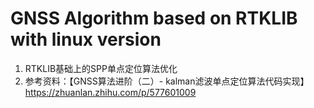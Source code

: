 # GNSS Algorithm based on RTKLIB with linux version

1. RTKLIB基础上的SPP单点定位算法优化
2. 参考资料：【GNSS算法进阶（二）- kalman滤波单点定位算法代码实现】https://zhuanlan.zhihu.com/p/577601009
